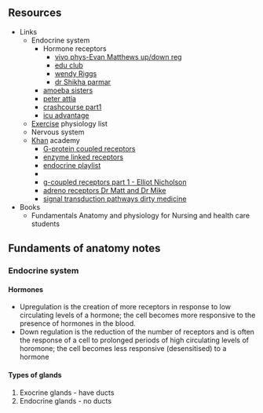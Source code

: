 
## Resources
- Links
	- Endocrine system
		- Hormone receptors
			- [vivo phys-Evan Matthews up/down reg](https://www.youtube.com/watch?v=r_3G_BsTcAo)
			- [edu club](https://www.youtube.com/watch?v=GVAdZeI3QIw)
			- [wendy Riggs](https://www.youtube.com/watch?v=-rieE09wkV8)
			- [dr Shikha parmar](https://www.youtube.com/watch?v=usNcIgTJK4o)
		- [amoeba sisters](https://www.youtube.com/watch?v=emvHaBiRY8Q)
		- [peter attia](https://www.youtube.com/watch?v=5oxFK6poSXM)
		- [crashcourse part1](https://www.youtube.com/watch?v=eWHH9je2zG4)
		- [icu advantage](https://www.youtube.com/watch?v=0GSRbmcNh3A)
	- [Exercise](https://www.youtube.com/playlist?list=PLf85BhZ0yM_vbTOvO4vRw1ZUtE289APLc) physiology list
	- Nervous system
	- [Khan](https://www.youtube.com/@khanacademymedicine) academy
		- [G-protein coupled receptors](https://www.youtube.com/watch?v=ZBSo_GFN3qI)
		- [enzyme linked receptors](https://www.youtube.com/watch?v=kaoRrzakjGE)
		- [endocrine playlist](https://www.youtube.com/watch?v=ER49EweKwW8&list=PLbKSbFnKYVY1rHLYBxa256IfVreRX4dnO)
		- 
		- [g-coupled receptors part 1 - Elliot Nicholson](https://www.youtube.com/watch?v=jxJad7YBUlc)
		- [adreno receptors Dr Matt and Dr Mike](https://www.youtube.com/watch?v=tIjPl1jhQLI)
		- [signal transduction pathways dirty medicine](https://www.youtube.com/watch?v=MoHQAyMGCFw)
- Books
	- Fundamentals Anatomy and physiology for Nursing and health care students

## Fundaments of anatomy notes
### Endocrine system
#### Hormones
- Upregulation is the creation of more receptors in response to low circulating levels of a hormone; the cell becomes more responsive to the presence of hormones in the blood.
- Down regulation is the reduction of the number of receptors and is often the response of a cell to prolonged periods of high circulating levels of horomone; the cell becomes less responsive (desensitised) to a hormone
#### Types of glands
1. Exocrine glands - have ducts
2. Endocrine glands - no ducts

